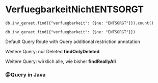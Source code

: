 VerfuegbarkeitNichtENTSORGT
===========================

`db.inv_geraet.find({"verfuegbarkeit": {$ne: "ENTSORGT"}}).count()`

`db.inv_geraet.find({"verfuegbarkeit": {$ne: "ENTSORGT"}})`


Default Query Route with Query additional restriction annotation

Weitere Query: nur Deleted **findOnlyDeleted**

Weitere Query: wirklich alle, wie bisher **findReallyAll**


###  @Query in Java